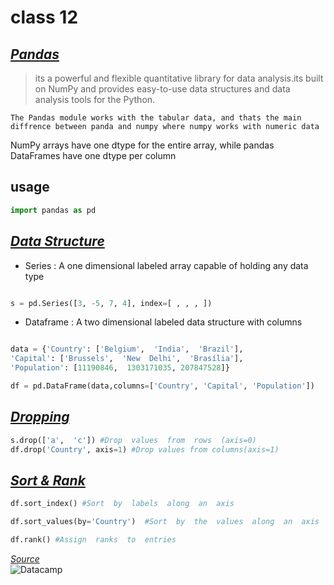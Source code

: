 # class 12

## <ins>*Pandas*
> its a powerful and flexible quantitative library for data analysis.its built on NumPy and provides easy-to-use data structures and data analysis tools for the Python.

    The Pandas module works with the tabular data, and thats the main diffrence between panda and numpy where numpy works with numeric data
    
NumPy arrays have one dtype for the entire array, while pandas DataFrames have one dtype per column

## usage 

```py 
import pandas as pd
```
 ## <ins>*Data Structure*

- Series : A one dimensional labeled array capable of holding any data type 
  
```py

s = pd.Series([3, -5, 7, 4], index=[ , , , ])

```


- Dataframe : A two dimensional labeled data structure with columns
  
```py

data = {'Country': ['Belgium',  'India',  'Brazil'],
'Capital': ['Brussels',  'New  Delhi',  'Brasília'],
'Population': [11190846,  1303171035, 207847528]}

df = pd.DataFrame(data,columns=['Country', 'Capital', 'Population'])

```


## <ins>*Dropping*

```py
s.drop(['a',  'c']) #Drop  values  from  rows  (axis=0)
df.drop('Country', axis=1) #Drop values from columns(axis=1)

```
## <ins>*Sort & Rank*
```py
df.sort_index() #Sort  by  labels  along  an  axis

df.sort_values(by='Country')  #Sort  by  the  values  along  an  axis

df.rank() #Assign  ranks  to  entries
```


*<a href="https://www.datacamp.com/" target="_blank">Source</a>*
<br>
![Datacamp](https://img.shields.io/badge/Datacamp-05192D?style=for-the-badge&logo=datacamp&logoColor=03E860)